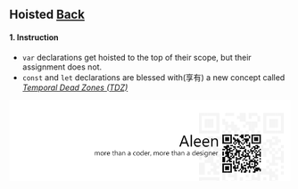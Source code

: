 ## Hoisted [**Back**](./../README.md)

#### 1. Instruction

- `var` declarations get hoisted to the top of their scope, but their assignment does not.
- `const` and `let` declarations are blessed with(享有) a new concept called [*Temporal Dead Zones (TDZ)*](https://developer.mozilla.org/en-US/docs/Web/JavaScript/Reference/Statements/let#Temporal_dead_zone_and_errors_with_let) 


<a href="http://aleen42.github.io/" target="_blank" ><img src="./../pic/tail.gif"></a>